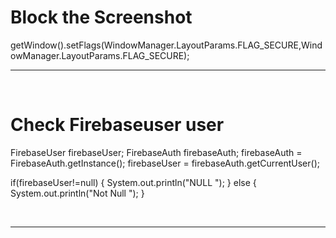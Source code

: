 
<h1>Block the Screenshot</h1> 
getWindow().setFlags(WindowManager.LayoutParams.FLAG_SECURE,WindowManager.LayoutParams.FLAG_SECURE);

<br>
<hr/>
<br>


<h1>Check Firebaseuser user </h1> 
FirebaseUser firebaseUser;
FirebaseAuth firebaseAuth;
firebaseAuth = FirebaseAuth.getInstance();
firebaseUser = firebaseAuth.getCurrentUser();

 if(firebaseUser!=null)
  {
      System.out.println("NULL ");
  }
  else
  {
         System.out.println("Not Null ");
  }

<br>
<hr/>
<br>


